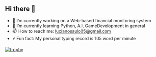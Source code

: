 ## Hi there 👋


- 🔭 I’m currently working on a Web-based financial monitoring system
- 🌱 I’m currently learning Python, A.I, GameDevelopment in general
- 📫 How to reach me: lucianosaulo05@gmail.com
- ⚡ Fun fact: My personal typing record is 105 word per minute



[![trophy](https://github-profile-trophy.vercel.app/?username=LucianoFO11)](https://github.com/ryo-ma/github-profile-trophy)
